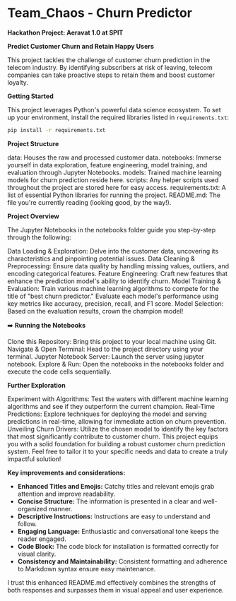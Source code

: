 # Team_Chaos - Churn Predictor 

**Hackathon Project: Aeravat 1.0 at SPIT**

**Predict Customer Churn and Retain Happy Users**

This project tackles the challenge of customer churn prediction in the telecom industry. By identifying subscribers at risk of leaving, telecom companies can take proactive steps to retain them and boost customer loyalty.

**Getting Started**

This project leverages Python's powerful data science ecosystem. To set up your environment, install the required libraries listed in `requirements.txt`:

```bash
pip install -r requirements.txt
```

**Project Structure**

data: Houses the raw and processed customer data.
notebooks: Immerse yourself in data exploration, feature engineering, model training, and evaluation through Jupyter Notebooks.
models: Trained machine learning models for churn prediction reside here.
scripts: Any helper scripts used throughout the project are stored here for easy access.
requirements.txt: A list of essential Python libraries for running the project.
README.md: The file you're currently reading (looking good, by the way!).

**Project Overview**

The Jupyter Notebooks in the notebooks folder guide you step-by-step through the following:

Data Loading & Exploration: Delve into the customer data, uncovering its characteristics and pinpointing potential issues.
Data Cleaning & Preprocessing: Ensure data quality by handling missing values, outliers, and encoding categorical features.
Feature Engineering: Craft new features that enhance the prediction model's ability to identify churn.
Model Training & Evaluation: Train various machine learning algorithms to compete for the title of "best churn predictor." Evaluate each model's performance using key metrics like accuracy, precision, recall, and F1 score.
Model Selection: Based on the evaluation results, crown the champion model!

➡️ **Running the Notebooks**

Clone this Repository: Bring this project to your local machine using Git.
Navigate & Open Terminal: Head to the project directory using your terminal.
Jupyter Notebook Server: Launch the server using jupyter notebook.
Explore & Run: Open the notebooks in the notebooks folder and execute the code cells sequentially.

**Further Exploration**

Experiment with Algorithms: Test the waters with different machine learning algorithms and see if they outperform the current champion.
Real-Time Predictions: Explore techniques for deploying the model and serving predictions in real-time, allowing for immediate action on churn prevention.
Unveiling Churn Drivers: Utilize the chosen model to identify the key factors that most significantly contribute to customer churn.
This project equips you with a solid foundation for building a robust customer churn prediction system. Feel free to tailor it to your specific needs and data to create a truly impactful solution!


**Key improvements and considerations:**

- **Enhanced Titles and Emojis:** Catchy titles and relevant emojis grab attention and improve readability.
- **Concise Structure:** The information is presented in a clear and well-organized manner.
- **Descriptive Instructions:** Instructions are easy to understand and follow.
- **Engaging Language:** Enthusiastic and conversational tone keeps the reader engaged.
- **Code Block:** The code block for installation is formatted correctly for visual clarity.
- **Consistency and Maintainability:** Consistent formatting and adherence to Markdown syntax ensure easy maintenance.

I trust this enhanced README.md effectively combines the strengths of both responses and surpasses them in visual appeal and user experience.
